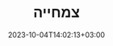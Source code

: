 ---
title: "צמחייה"
date: 2023-10-04T14:02:13+03:00
draft: false

group: ""
images: []
sidebar: {}
---